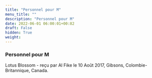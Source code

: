```yaml
---
title: "Personnel pour M"
menu_title: ""
description: "Personnel pour M"
date: 2022-06-01 06:00:01+00:82
draft: False
hidden: True
weight:
---
```

### Personnel pour M

Lotus Blossom - reçu par Al Fike le 10 Août 2017, Gibsons, Colombie-Britannique, Canada.



